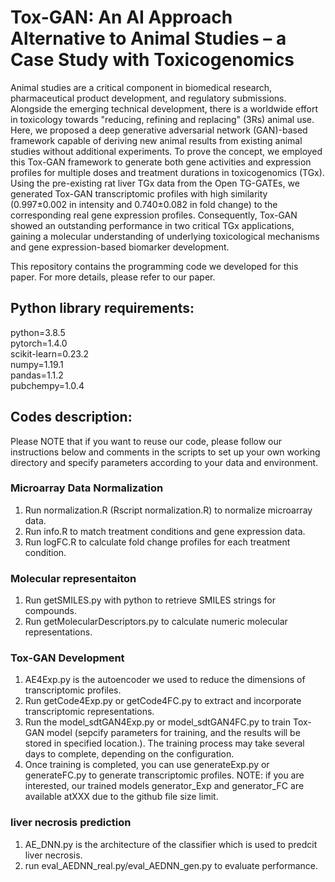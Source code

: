# Tox-GAN: An AI Approach Alternative to Animal Studies – a Case Study with Toxicogenomics
Animal studies are a critical component in biomedical research, pharmaceutical product development, and regulatory submissions. Alongside the emerging technical development, there is a worldwide effort in toxicology towards "reducing, refining and replacing" (3Rs) animal use. Here, we proposed a deep generative adversarial network (GAN)-based framework capable of deriving new animal results from existing animal studies without additional experiments. To prove the concept, we employed this Tox-GAN framework to generate both gene activities and expression profiles for multiple doses and treatment durations in toxicogenomics (TGx). Using the pre-existing rat liver TGx data from the Open TG-GATEs, we generated Tox-GAN transcriptomic profiles with high similarity (0.997±0.002 in intensity and 0.740±0.082 in fold change) to the corresponding real gene expression profiles. Consequently, Tox-GAN showed an outstanding performance in two critical TGx applications, gaining a molecular understanding of underlying toxicological mechanisms and gene expression-based biomarker development.<br>

This repository contains the programming code we developed for this paper. For more details, please refer to our paper.
## Python library requirements:
python=3.8.5<br>
pytorch=1.4.0<br>
scikit-learn=0.23.2<br>
numpy=1.19.1<br>
pandas=1.1.2<br>
pubchempy=1.0.4<br>
## Codes description:
Please NOTE that if you want to reuse our code, please follow our instructions below and comments in the scripts to set up your own working directory and specify parameters according to your data and environment.
### Microarray Data Normalization
  1. Run normalization.R (Rscript normalization.R) to normalize microarray data.
  2. Run info.R to match treatment conditions and gene expression data.
  3. Run logFC.R to calculate fold change profiles for each treatment condition.
### Molecular representaiton
  1. Run getSMILES.py with python to retrieve SMILES strings for compounds.
  2. Run getMolecularDescriptors.py to calculate numeric molecular representations.
### Tox-GAN Development
  1. AE4Exp.py is the autoencoder we used to reduce the dimensions of transcriptomic profiles.
  2. Run getCode4Exp.py or getCode4FC.py to extract and incorporate transcriptomic representations.
  3. Run the model_sdtGAN4Exp.py or model_sdtGAN4FC.py to train Tox-GAN model (sepcify parameters for training, and the results will be stored in specified location.). The training process may take several days to complete, depending on the configuration.
  4. Once training is completed, you can use generateExp.py or generateFC.py to generate transcriptomic profiles.
NOTE: if you are interested, our trained models generator_Exp and generator_FC are available atXXX due to the github file size limit.
### liver necrosis prediction
  1. AE_DNN.py is the architecture of the classifier which is used to predcit liver necrosis.
  2. run eval_AEDNN_real.py/eval_AEDNN_gen.py to evaluate performance.
